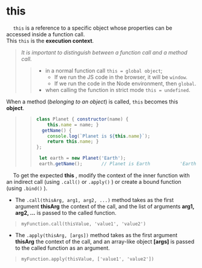 # this

&emsp; ``this`` is a reference to a specific object whose properties can be accessed inside a function call.<br>
This ``this`` is the **execution context**.
> _It is important to distinguish between a function call and a method call._
> > + in a normal function call ``this = global object``; 
> >   - If we run the JS code in the browser, it will be ``window``.
> >   - If we run the code in the Node environment, then ``global``.
> > + when calling the function in strict mode ``this = undefined``.

When a method (_belonging to an object_) is called, ``this`` becomes this **object**.
> > ```javascript
> > class Planet { constructor(name) {
> >     this.name = name; }
> >   getName() {
> >     console.log(`Planet is ${this.name}`); 
> >     return this.name; }
> > };
> > 
> >  let earth = new Planet('Earth');
> >  earth.getName(); 		// Planet is Earth 			 'Earth'
> >  ```

&emsp; To get the expected **this** , modify the context of the inner function with an indirect call (using ``.call()`` or ``.apply()`` ) or create a bound function (using ``.bind()`` ).
* The ``.call(thisArg, arg1, arg2, ...)`` method takes as the first argument **thisArg** the context of the call, and the list of arguments **arg1, arg2, ...** is passed to the called function.
> ``myFunction.call(thisValue, 'value1', 'value2')``
* The ``.apply(thisArg, [args])`` method takes as the first argument **thisArg** the context of the call, and an array-like object **[args]** is passed to the called function as an argument.
> ``myFunction.apply(thisValue, ['value1', 'value2'])``






